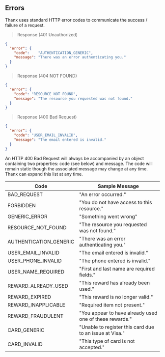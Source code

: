 ## Errors

Thanx uses standard HTTP error codes to communicate the success / failure of a request.

> Response (401 Unauthorized)

```json
{
  "error": {
    "code":    "AUTHENTICATION_GENERIC",
    "message": "There was an error authenticating you."
  }
}
```

> Response (404 NOT FOUND)

```json
{
  "error": {
    "code": "RESOURCE_NOT_FOUND",
    "message": "The resource you requested was not found."
  }
}
```

> Response (400 Bad Request)

```json
{
  "error": {
    "code": "USER_EMAIL_INVALID",
    "message": "The email entered is invalid."
  }
}
```


An HTTP 400 Bad Request will always be accompanied by an object containing
two properties: code (see below) and message. The code will remain static though
the associated message may change at any time. Thanx can expand this list at any time.

Code | Sample Message
---- | -------
BAD_REQUEST | "An error occurred."
FORBIDDEN | "You do not have access to this resource."
GENERIC_ERROR | "Something went wrong"
RESOURCE_NOT_FOUND | "The resource you requested was not found."
AUTHENTICATION_GENERIC | "There was an error authenticating you."
USER_EMAIL_INVALID | "The email entered is invalid."
USER_PHONE_INVALID | "The phone entered is invalid."
USER_NAME_REQUIRED | "First and last name are required fields."
REWARD_ALREADY_USED | "This reward has already been used."
REWARD_EXPIRED | "This reward is no longer valid."
REWARD_INAPPLICABLE | "Required item not present."
REWARD_FRAUDULENT | "You appear to have already used one of these rewards."
CARD_GENERIC | "Unable to register this card due to an issue at Visa."
CARD_INVALID | "This type of card is not accepted."
